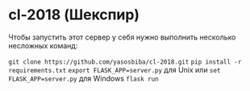 # cl-2018 (Шекспир)

Чтобы запустить этот сервер у себя нужно выполнить несколько несложных команд:

`git clone https://github.com/yasosbiba/cl-2018.git` 
`pip install -r requirements.txt`
`export FLASK_APP=server.py` для Unix или `set FLASK_APP=server.py` для Windows
`flask run`
